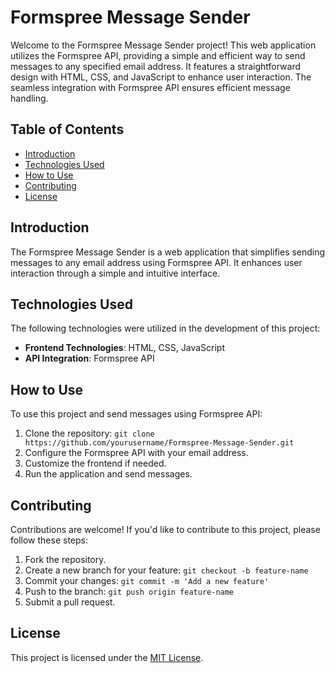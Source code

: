 # Formspree Message Sender

Welcome to the Formspree Message Sender project! This web application utilizes the Formspree API, providing a simple and efficient way to send messages to any specified email address. It features a straightforward design with HTML, CSS, and JavaScript to enhance user interaction. The seamless integration with Formspree API ensures efficient message handling.

## Table of Contents

- [Introduction](#introduction)
- [Technologies Used](#technologies-used)
- [How to Use](#how-to-use)
- [Contributing](#contributing)
- [License](#license)

## Introduction

The Formspree Message Sender is a web application that simplifies sending messages to any email address using Formspree API. It enhances user interaction through a simple and intuitive interface.

## Technologies Used

The following technologies were utilized in the development of this project:

- **Frontend Technologies**: HTML, CSS, JavaScript
- **API Integration**: Formspree API

## How to Use

To use this project and send messages using Formspree API:

1. Clone the repository: `git clone https://github.com/yourusername/Formspree-Message-Sender.git`
2. Configure the Formspree API with your email address.
3. Customize the frontend if needed.
4. Run the application and send messages.

## Contributing

Contributions are welcome! If you'd like to contribute to this project, please follow these steps:

1. Fork the repository.
2. Create a new branch for your feature: `git checkout -b feature-name`
3. Commit your changes: `git commit -m 'Add a new feature'`
4. Push to the branch: `git push origin feature-name`
5. Submit a pull request.

## License

This project is licensed under the [MIT License](LICENSE).
